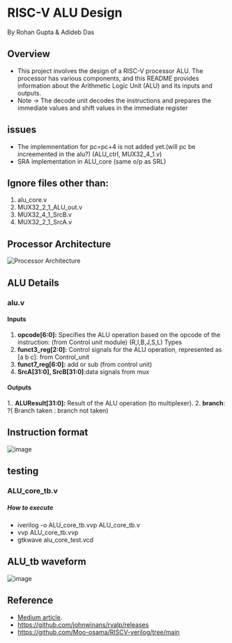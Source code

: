 # RISC-V ALU Design
By Rohan Gupta & Adideb Das

## Overview

- This project involves the design of a RISC-V processor ALU. The processor has various components, and this README provides information about the Arithmetic Logic Unit (ALU) and its inputs and outputs.
- Note -> The decode unit decodes the instructions and prepares the immediate values and shift values in the immediate register

## issues
- The implemnentation for pc=pc+4 is not added yet.(will pc be increemented in the alu?) (ALU_ctrl, MUX32_4_1.v)
- SRA implementation in ALU_core (same o/p as SRL)

## Ignore files other than:
1. alu_core.v
2. MUX32_2_1_ALU_out.v
3. MUX32_4_1_SrcB.v
4. MUX32_2_1_SrcA.v

## Processor Architecture

![Processor Architecture](https://github.com/Rohan7Gupta/smitrv/assets/107053094/ef118744-9367-43c2-9b14-e6c7b1c1c094)

## ALU Details

### alu.v
#### Inputs
1. **opcode[6:0]:** Specifies the ALU operation based on the opcode of the instruction: (from Control unit module) (R,I,B,J,S,L) Types
2. **funct3_reg[2:0]:** Control signals for the ALU operation, represented as [a b c]: from Control_unit
3. **funct7_reg[6:0]:** add or sub (from control unit)
4. **SrcA[31:0], SrcB[31:0]**:data signals from mux

#### Outputs
1.. **ALUResult[31:0]:** Result of the ALU operation (to multiplexer).
2. **branch**: ?( Branch taken : branch not taken)

## Instruction format
![image](https://github.com/Rohan7Gupta/smitrv/assets/107053094/15405f0f-cb8d-42f9-9c77-184ecde39977)


## testing
### ALU_core_tb.v
##### How to execute
- iverilog -o ALU_core_tb.vvp ALU_core_tb.v
- vvp ALU_core_tb.vvp
- gtkwave alu_core_test.vcd

## ALU_tb waveform
![image](https://github.com/Rohan7Gupta/smitrv/assets/107053094/cc2522a4-84ac-4ead-87cd-0fc07cda0a9b)



## Reference

- [Medium article](https://medium.com/programmatic/how-to-design-a-risc-v-processor-12388e1163c).
- https://github.com/johnwinans/rvalp/releases
- https://github.com/Moo-osama/RISCV-verilog/tree/main

